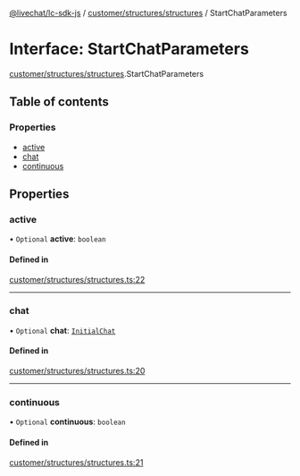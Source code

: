 [@livechat/lc-sdk-js](../README.md) / [customer/structures/structures](../modules/customer_structures_structures.md) / StartChatParameters

# Interface: StartChatParameters

[customer/structures/structures](../modules/customer_structures_structures.md).StartChatParameters

## Table of contents

### Properties

- [active](customer_structures_structures.StartChatParameters.md#active)
- [chat](customer_structures_structures.StartChatParameters.md#chat)
- [continuous](customer_structures_structures.StartChatParameters.md#continuous)

## Properties

### active

• `Optional` **active**: `boolean`

#### Defined in

[customer/structures/structures.ts:22](https://github.com/livechat/lc-sdk-js/blob/10347df/src/customer/structures/structures.ts#L22)

___

### chat

• `Optional` **chat**: [`InitialChat`](customer_structures_structures.InitialChat.md)

#### Defined in

[customer/structures/structures.ts:20](https://github.com/livechat/lc-sdk-js/blob/10347df/src/customer/structures/structures.ts#L20)

___

### continuous

• `Optional` **continuous**: `boolean`

#### Defined in

[customer/structures/structures.ts:21](https://github.com/livechat/lc-sdk-js/blob/10347df/src/customer/structures/structures.ts#L21)
